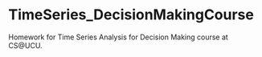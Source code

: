 # TimeSeries_DecisionMakingCourse

Homework for Time Series Analysis for Decision Making course at CS@UCU. 

